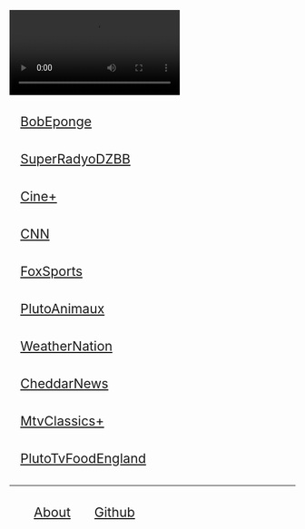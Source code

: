 <style>
	li{display:inline-block;} 
	a:focus{color:red;}
	a{
		padding: 19px;
		font-size: 23px;
		display: block;
	}
</style>
<video id=v onclick="play()" src="http://stream.gmanews.tv/ioslive/livestream/chunklist.m3u8?wowzasessionid=693701106" autoplay></video>
<script>
	var v=document.getElementById("v");
	window.location.href.replace(/\?(.+)/,function(b,a){
		v.src = decodeURIComponent(a);
	});
	try{adthstb}
	catch{v.src='https://temp.media/video/?height=400&width=1000&length=10&text=UseTfcIptvBox'}
</script>
[BobEponge](/?http%3A%2F%2Fservice-stitcher.clusters.pluto.tv%2Fstitch%2Fhls%2Fchannel%2F609a33d06972da0007748ecf%2Fmaster.m3u8%3FappName%3Dweb%26appVersion%3Dunknown%26clientTime%3D0%26deviceDNT%3D0%26deviceId%3D35fc9fd0-e986-11eb-a0af-c3b401f46211%26deviceMake%3DChrome%26deviceModel%3Dweb%26deviceType%3Dweb%26deviceVersion%3Dunknown%26includeExtendedEvents%3Dfalse%26serverSideAds%3Dfalse%26sid%3D195dd54b-932b-4f28-be70-7e736585335a)
[SuperRadyoDZBB](/?http%3A%2F%2Fstream.gmanews.tv%2Fioslive%2Flivestream%2Fchunklist.m3u8%3Fwowzasessionid%3D693701106)
[Cine+](/tv?http%3A%2F%2Fservice-stitcher.clusters.pluto.tv%2Fstitch%2Fhls%2Fchannel%2F5ff5eb810e2996000768c0e2%2Fmaster.m3u8%3FappName%3Dweb%26appVersion%3Dunknown%26clientTime%3D0%26deviceDNT%3D0%26deviceId%3D2c89a930-e98a-11eb-a932-2f3c780ff9ff%26deviceMake%3DChrome%26deviceModel%3Dweb%26deviceType%3Dweb%26deviceVersion%3Dunknown%26includeExtendedEvents%3Dfalse%26serverSideAds%3Dfalse%26sid%3Dd7d7d33d-5784-4dee-a799-d09bd30b065a)
[CNN](/tv?http%3A%2F%2Fservice-stitcher.clusters.pluto.tv%2Fstitch%2Fhls%2Fchannel%2F5421f71da6af422839419cb3%2Fmaster.m3u8%3FadvertisingId%3D%26appName%3Dweb%26appStoreUrl%3D%26appVersion%3DDNT%26app_name%3D%26architecture%3D%26buildVersion%3D%26deviceDNT%3D0%26deviceId%3D5421f71da6af422839419cb3%26deviceLat%3D%26deviceLon%3D%26deviceMake%3Dweb%26deviceModel%3Dweb%26deviceType%3Dweb%26deviceVersion%3DDNT%26includeExtendedEvents%3Dfalse%26marketingRegion%3DUS%26serverSideAds%3Dfalse%26sid%3D209%26terminate%3Dfalse%26userId%3D)
[FoxSports](/tv?http%3A%2F%2Fstitcher.pluto.tv%2Fstitch%2Fhls%2Fchannel%2F5a74b8e1e22a61737979c6bf%2Fmaster.m3u8%3FadvertisingId%3D%26appName%3D%26appStoreUrl%3D%26appVersion%3D2.0.0%26app_name%3D%26deviceDNT%3D0%26deviceId%3D3fab0050-8b86-11e8-a44b-996a399dacd8%26deviceLat%3D38.8177%26deviceLon%3D-77.1527%26deviceMake%3DChrome%26deviceModel%3DChrome%26deviceType%3Dweb%26deviceVersion%3D67.0.3396.99%26serverSideAds%3Dfalse%26sid%3D3fab7580-8b86-11e8-a44b-996a399dacd8%26userId%3D)
[PlutoAnimaux](/tv?http%3A%2F%2Fservice-stitcher.clusters.pluto.tv%2Fstitch%2Fhls%2Fchannel%2F60925a44f0350600075a1fdc%2Fmaster.m3u8%3FappName%3Dweb%26appVersion%3Dunknown%26clientTime%3D0%26deviceDNT%3D0%26deviceId%3D35fc78c1-e986-11eb-a0af-c3b401f46211%26deviceMake%3DChrome%26deviceModel%3Dweb%26deviceType%3Dweb%26deviceVersion%3Dunknown%26includeExtendedEvents%3Dfalse%26serverSideAds%3Dfalse%26sid%3D5cc06a56-861b-4448-84df-34ad224ceaa7)
[WeatherNation](/tv?http%3A%2F%2Fservice-stitcher.clusters.pluto.tv%2Fstitch%2Fhls%2Fchannel%2F5bdce04659ee03633e758130%2Fmaster.m3u8%3FadvertisingId%3D%26appName%3Dweb%26appStoreUrl%3D%26appVersion%3DDNT%26app_name%3D%26architecture%3D%26buildVersion%3D%26deviceDNT%3D0%26deviceId%3D5bdce04659ee03633e758130%26deviceLat%3D%26deviceLon%3D%26deviceMake%3Dweb%26deviceModel%3Dweb%26deviceType%3Dweb%26deviceVersion%3DDNT%26includeExtendedEvents%3Dfalse%26marketingRegion%3DUS%26serverSideAds%3Dfalse%26sid%3D217%26terminate%3Dfalse%26userId%3D)
[CheddarNews](/tv?http%3A%2F%2Fstitcher.pluto.tv%2Fstitch%2Fhls%2Fchannel%2F5268abcd0ce20a8472000114%2Fmaster.m3u8%3FappVersion%3D5.2.7%26deviceDNT%3Dweb%26deviceId%3Dweb24163643069%26deviceMake%3Dweb%26deviceModel%3Dweb%26deviceType%3Dweb%26deviceVersion%3D1%26serverSideAds%3Dfalse%26sid%3Dweb24157571521)
[MtvClassics+](/tv?http%3A%2F%2Fservice-stitcher.clusters.pluto.tv%2Fstitch%2Fhls%2Fchannel%2F5ff5ec5500d4c70007341c7c%2Fmaster.m3u8%3FappName%3Dweb%26appVersion%3Dunknown%26clientTime%3D0%26deviceDNT%3D0%26deviceId%3D2c8a1e60-e98a-11eb-a932-2f3c780ff9ff%26deviceMake%3DChrome%26deviceModel%3Dweb%26deviceType%3Dweb%26deviceVersion%3Dunknown%26includeExtendedEvents%3Dfalse%26serverSideAds%3Dfalse%26sid%3Dde18fdd4-d30a-4263-8ecc-df902150744d)
[PlutoTvFoodEngland](/tv?http%3A%2F%2Fservice-stitcher.clusters.pluto.tv%2Fstitch%2Fhls%2Fchannel%2F5ddf930548ff9b00090d5686%2Fmaster.m3u8%3FadvertisingId%3D%26appName%3Dweb%26appStoreUrl%3D%26appVersion%3DDNT%26app_name%3D%26architecture%3D%26buildVersion%3D%26deviceDNT%3D0%26deviceId%3D5ddf930548ff9b00090d5686%26deviceLat%3D%26deviceLon%3D%26deviceMake%3Dweb%26deviceModel%3Dweb%26deviceType%3Dweb%26deviceVersion%3DDNT%26includeExtendedEvents%3Dfalse%26marketingRegion%3DUS%26serverSideAds%3Dfalse%26sid%3D500%26terminate%3Dfalse%26userId%3D)

---
<ul>
	<li><a href="/help">About</a></li>
	<li><a href="//github.com/16parti/16parti.github.io">Github</a></li>
</ul>
